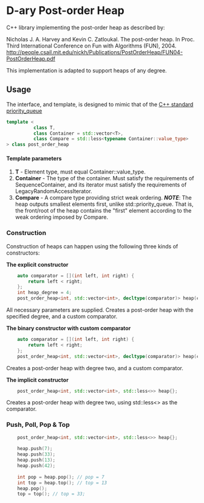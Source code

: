 # D-ary Post-order Heap

C++ library implementing the post-order heap as described by:

Nicholas J. A. Harvey and Kevin C. Zatloukal. 
The post-order heap.
In Proc. Third International Conference on Fun with Algorithms
(FUN), 2004.
http://people.csail.mit.edu/nickh/Publications/PostOrderHeap/FUN04-PostOrderHeap.pdf

This implementation is adapted to support heaps of any degree.

## Usage

The interface, and template, is designed to mimic that of the [C++ standard priority_queue](https://en.cppreference.com/w/cpp/container/priority_queue)
```cpp
template <
          class T, 
          class Container = std::vector<T>, 
          class Compare = std::less<typename Container::value_type>
> class post_order_heap
```
#### Template parameters
  1. **T** - Element type, must equal Container::value_type.
  3. **Container** - The type of the container. Must satisfy the requirements of SequenceContainer, and its iterator must satisfy the requirements of LegacyRandomAccessIterator.
  4. **Compare** - A compare type providing strict weak ordering. ***NOTE***: The heap outputs smallest elements first, unlike std::priority_queue. That is, the front/root of the heap contains the "first" element according to the weak ordering imposed by Compare.

### Construction

Construction of heaps can happen using the following three kinds of constructors:

**The explicit constructor**

```cpp
    auto comparator = [](int left, int right) {
        return left < right;
    };
    int heap_degree = 4;
    post_order_heap<int, std::vector<int>, decltype(comparator)> heap(comparator, heap_degree);
```

All necessary parameters are supplied. Creates a post-order heap with the specified degree, and a custom comparator.

**The binary constructor with custom comparator**

```cpp
    auto comparator = [](int left, int right) {
        return left < right;
    };
    post_order_heap<int, std::vector<int>, decltype(comparator)> heap(comparator);
```

Creates a post-order heap with degree two, and a custom comparator.

**The implicit constructor**

```cpp
    post_order_heap<int, std::vector<int>, std::less<>> heap{};
```
Creates a post-order heap with degree two, using std::less<> as the comparator.

### Push, Poll, Pop & Top

```cpp
    post_order_heap<int, std::vector<int>, std::less<>> heap{};
    
    heap.push(7);
    heap.push(33);
    heap.push(13);
    heap.push(42);
    
    int pop = heap.pop(); // pop = 7
    int top = heap.top(); // top = 13
    heap.pop();
    top = top(); // top = 33;
```
